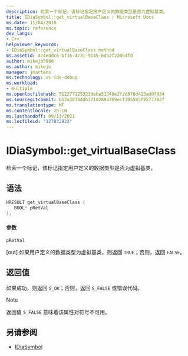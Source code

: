 ```yaml
---
description: 检索一个标记，该标记指定用户定义的数据类型是否为虚拟基类。
title: IDiaSymbol::get_virtualBaseClass | Microsoft Docs
ms.date: 11/04/2016
ms.topic: reference
dev_langs:
- C++
helpviewer_keywords:
- IDiaSymbol::get_virtualBaseClass method
ms.assetid: 474eddc6-bf16-4731-9145-6db2f2a0b4fd
author: mikejo5000
ms.author: mikejo
manager: jmartens
ms.technology: vs-ide-debug
ms.workload:
- multiple
ms.openlocfilehash: 5122771253238eba51349e2f2d676d413ad0f834
ms.sourcegitcommit: b12a38744db371d2894769ecf305585f9577792f
ms.translationtype: MT
ms.contentlocale: zh-CN
ms.lasthandoff: 09/13/2021
ms.locfileid: "127832822"
---
```

# <a name="idiasymbolget_virtualbaseclass"></a>IDiaSymbol::get_virtualBaseClass
检索一个标记，该标记指定用户定义的数据类型是否为虚拟基类。

## <a name="syntax"></a>语法

```C++
HRESULT get_virtualBaseClass ( 
   BOOL* pRetVal
);
```

#### <a name="parameters"></a>参数
 `pRetVal`

[out] 如果用户定义的数据类型为虚拟基类，则返回 `TRUE`；否则，返回 `FALSE`。

## <a name="return-value"></a>返回值
 如果成功，则返回 `S_OK`；否则，返回 `S_FALSE` 或错误代码。

> [!NOTE]
> 返回值 `S_FALSE` 意味着该属性对符号不可用。

## <a name="see-also"></a>另请参阅
- [IDiaSymbol](../../debugger/debug-interface-access/idiasymbol.md)
